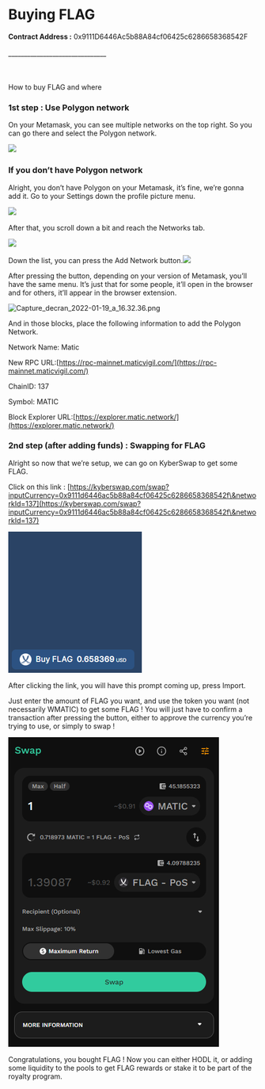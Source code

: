 # Buying FLAG

**Contract Address :** 0x9111D6446Ac5b88A84cf06425c6286658368542F\
\
\_\_\_\_\_\_\_\_\_\_\_\_\_\_\_\_\_\_\_\_\_\_\_\_\_\_\_\_\_\_\_\
\
\
\
How to buy FLAG and where

### 1st step : Use Polygon network

On your Metamask, you can see multiple networks on the top right. So you can go there and select the Polygon network.

![](../../.gitbook/assets/Capture\_decran\_2022-01-19\_a\_16.26.54.png)

### If you don’t have Polygon network

Alright, you don’t have Polygon on your Metamask, it’s fine, we’re gonna add it. Go to your Settings down the profile picture menu.

![](../../.gitbook/assets/Capture\_decran\_2022-01-19\_a\_16.27.29.png)

After that, you scroll down a bit and reach the Networks tab.

![](../../.gitbook/assets/Capture\_decran\_2022-01-19\_a\_16.28.03.png)

Down the list, you can press the Add Network button.![](../../.gitbook/assets/Capture\_decran\_2022-01-19\_a\_16.30.52.png)

After pressing the button, depending on your version of Metamask, you’ll have the same menu. It’s just that for some people, it’ll open in the browser and for others, it’ll appear in the browser extension.

![Capture\_decran\_2022-01-19\_a\_16.32.36.png](../../.gitbook/assets/Capture\_decran\_2022-01-19\_a\_16.32.36.png)

And in those blocks, place the following information to add the Polygon Network.

Network Name: Matic

New RPC URL:[https://rpc-mainnet.maticvigil.com/](https://rpc-mainnet.maticvigil.com/)

ChainID: 137

Symbol: MATIC

Block Explorer URL:[https://explorer.matic.network/](https://explorer.matic.network/)

### 2nd step (after adding funds) : Swapping for FLAG

Alright so now that we’re setup, we can go on KyberSwap to get some FLAG.

Click on this link : [https://kyberswap.com/swap?inputCurrency=0x9111d6446ac5b88a84cf06425c6286658368542f\&networkId=137](https://kyberswap.com/swap?inputCurrency=0x9111d6446ac5b88a84cf06425c6286658368542f\&networkId=137)

![](<../../.gitbook/assets/Capture d’écran 2022-08-03 112946.png>)

After clicking the link, you will have this prompt coming up, press Import.

Just enter the amount of FLAG you want, and use the token you want (not necessarily WMATIC) to get some FLAG ! You will just have to confirm a transaction after pressing the button, either to approve the currency you’re trying to use, or simply to swap !

![](<../../.gitbook/assets/Capture d’écran 2022-08-03 113111.png>)

Congratulations, you bought FLAG ! Now you can either HODL it, or adding some liquidity to the pools to get FLAG rewards or stake it to be part of the royalty program.&#x20;
